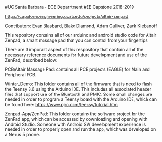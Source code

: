 #UC Santa Barbara - ECE Deparrtment 
#EE Capstone 2018-2019

https://capstone.engineering.ucsb.edu/projects/altair-zenpad

Contributors: Evan Blasband, Blake Diamond, Adam Gulliver, Zack Klebanoff

This repository contains all of our arduino and android studio code for Altair Zenpad, a smart massage pad that you can control from your fingertips.


There are 3 imporant aspect of this respository that contiain all of the necessary reference documents for future development and use of the ZenPad, described below:

PCB/Altair Massage Pad: contains all PCB projects (EAGLE) for Main and Peripheral PCB.

Winter_Demo: This folder contains all of the firmware that is need to flash the Teensy 3.6 using the Arduino IDE. This includes all associated header files that support use of the Bluetooth and PMIC. Some small changes are needed in order to program a Teensy board with the Arduino IDE, which can be found here: https://www.pjrc.com/teensy/tutorial.html

Zenpad-App/ZenPad: This folder contains the software project for the ZenPad app, which can be accessed by downloading and opening with Android Studio. Someone with Android SW development experience is needed in order to properly open and run the app, which was developed on a Nexus 5 phone.
